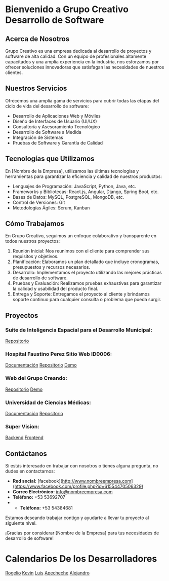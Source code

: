 # Bienvenido a Grupo Creativo Desarrollo de Software

## Acerca de Nosotros

Grupo Creativo es una empresa dedicada al desarrollo de proyectos y software de alta calidad. Con un equipo de profesionales altamente capacitados y una amplia experiencia en la industria, nos esforzamos por ofrecer soluciones innovadoras que satisfagan las necesidades de nuestros clientes.

## Nuestros Servicios

Ofrecemos una amplia gama de servicios para cubrir todas las etapas del ciclo de vida del desarrollo de software:

- Desarrollo de Aplicaciones Web y Móviles
- Diseño de Interfaces de Usuario (UI/UX)
- Consultoría y Asesoramiento Tecnológico
- Desarrollo de Software a Medida
- Integración de Sistemas
- Pruebas de Software y Garantía de Calidad

## Tecnologías que Utilizamos

En [Nombre de la Empresa], utilizamos las últimas tecnologías y herramientas para garantizar la eficiencia y calidad de nuestros productos:

- Lenguajes de Programación: JavaScript, Python, Java, etc.
- Frameworks y Bibliotecas: React.js, Angular, Django, Spring Boot, etc.
- Bases de Datos: MySQL, PostgreSQL, MongoDB, etc.
- Control de Versiones: Git
- Metodologías Ágiles: Scrum, Kanban

## Cómo Trabajamos

En Grupo Creativo, seguimos un enfoque colaborativo y transparente en todos nuestros proyectos:

1. Reunión Inicial: Nos reunimos con el cliente para comprender sus requisitos y objetivos.
2. Planificación: Elaboramos un plan detallado que incluye cronogramas, presupuestos y recursos necesarios.
3. Desarrollo: Implementamos el proyecto utilizando las mejores prácticas de desarrollo de software.
4. Pruebas y Evaluación: Realizamos pruebas exhaustivas para garantizar la calidad y usabilidad del producto final.
5. Entrega y Soporte: Entregamos el proyecto al cliente y brindamos soporte continuo para cualquier consulta o problema que pueda surgir.

## Proyectos

### Suite de Inteligencia Espacial para el Desarrollo Municipal:
[Repositorio](https://github.com/CreandoCuba/Suite-Inteligencia-Espacial-para-el-Desarrollo-Municipal)

### Hospital Faustino Perez Sitio Web ID0006:
[Documentación](https://github.com/CreandoCuba/Docs-Hospital-Faustino-Perez-Sitio-Web-ID0006)
[Repositorio](https://github.com/CreandoCuba/Hospital-Faustino-Perez-Sitio-Web-ID0006)
[Demo](https://github.com/CreandoCuba/hospitalfaustino.github.io)

### Web del Grupo Creando:
[Repositorio](https://github.com/CreandoCuba/Web-Grupo-Creando-ID0019)
[Demo](https://creandocuba.github.io/grupocreativo.github.io/)

### Universidad de Ciencias Médicas:
[Documentación](https://github.com/CreandoCuba/Universidad-de-Ciencias-Medicas-de-Matanzas-ID0018)
[Repositorio](https://github.com/CreandoCuba/Doc-Universidad-de-Ciencias-Medicas-de-Matanzas-ID0018)

### Super Vision:
[Backend](https://github.com/CreandoCuba/Super-Vision-Backend-ID0004)
[Frontend](https://github.com/CreandoCuba/Super-Vision-Frontend-ID0004)

## Contáctanos

Si estás interesado en trabajar con nosotros o tienes alguna pregunta, no dudes en contactarnos:

- **Red social:** [facebook](http://www.nombreempresa.com](https://www.facebook.com/profile.php?id=61554470506329)
- **Correo Electrónico:** info@nombreempresa.com
- **Teléfono:** +53 53692707
- - **Teléfono:** +53 54384681

Estamos deseando trabajar contigo y ayudarte a llevar tu proyecto al siguiente nivel.

¡Gracias por considerar [Nombre de la Empresa] para tus necesidades de desarrollo de software!


# Calendarios De los Desarrolladores

[Rogelio](https://calendar.google.com/calendar/embed?src=651540a144945b333dcf9c0ce775fbf4106d274302e7361e0a67cbdc4d3af59f%40group.calendar.google.com&ctz=America%2FHavana)
[Kevin](https://calendar.google.com/calendar/embed?src=00436562c85fda9bc08b73a4932f4df248e0553eee7b8b4cd27f37b6e5ddc65c%40group.calendar.google.com&ctz=America%2FHavana)
[Luis](https://calendar.google.com/calendar/embed?src=ad4f0db7afc2c370de0b2614de0a361c4cf32a4a4777c1a61a1c76f4693c6e71%40group.calendar.google.com&ctz=America%2FHavana)
[Apecheche](https://calendar.google.com/calendar/embed?src=b4d1a2d3e7f02217c859836aad7fe68a3c7dafcd8a57211ce63d1a50b4229461%40group.calendar.google.com&ctz=America%2FHavana)
[Alejandro](https://calendar.google.com/calendar/embed?src=cbfb2510509066cb9c6a598ed40fd4892270d984cb14dbaefbaa8a02cbf4285a%40group.calendar.google.com&ctz=America%2FHavana)
